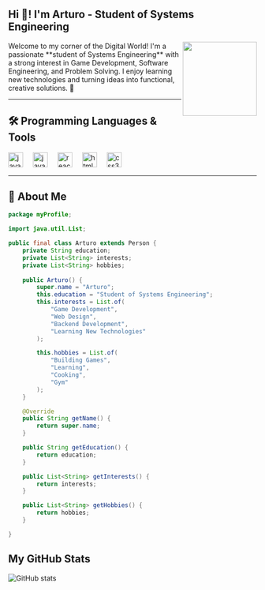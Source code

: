 
<h2 align="left">Hi 👋! I'm Arturo - Student of Systems Engineering</h2>

<img align="right" height="150" src="https://www.svgrepo.com/show/421065/game-gamepad-gaming.svg" />
Welcome to my corner of the Digital World! I'm a passionate **student of Systems Engineering** with a strong interest in Game Development, Software Engineering, and Problem Solving. I enjoy learning new technologies and turning ideas into functional, creative solutions. 🚀






---


## 🛠️ Programming Languages & Tools


<div align="left">
 <img src="https://cdn.jsdelivr.net/gh/devicons/devicon/icons/java/java-original.svg" height="30" alt="java logo"  />
  <img width="12" />
  <img src="https://cdn.jsdelivr.net/gh/devicons/devicon/icons/javascript/javascript-original.svg" height="30" alt="javascript logo"  />
  <img width="12" />
  <img src="https://cdn.jsdelivr.net/gh/devicons/devicon/icons/react/react-original.svg" height="30" alt="react logo"  />
  <img width="12" />
  <img src="https://cdn.jsdelivr.net/gh/devicons/devicon/icons/html5/html5-original.svg" height="30" alt="html5 logo"  />
  <img width="12" />
  <img src="https://cdn.jsdelivr.net/gh/devicons/devicon/icons/css3/css3-original.svg" height="30" alt="css3 logo"  />
  <img width="12" />
 
</div>



---

## 🎯 About Me


```java
package myProfile;

import java.util.List;

public final class Arturo extends Person {
    private String education;
    private List<String> interests;
    private List<String> hobbies;
    
    public Arturo() {
        super.name = "Arturo";
        this.education = "Student of Systems Engineering";
        this.interests = List.of(
            "Game Development",
            "Web Design",
            "Backend Development",
            "Learning New Technologies"
        );

        this.hobbies = List.of(
            "Building Games",
            "Learning",
            "Cooking",
            "Gym"
        );
    }

    @Override
    public String getName() {
        return super.name;
    }

    public String getEducation() {
        return education;
    }

    public List<String> getInterests() {
        return interests;
    }

    public List<String> getHobbies() {
        return hobbies;
    }

}


```




## My GitHub Stats
![GitHub stats](https://github-readme-stats.vercel.app/api?username=ArturoCCS&show_icons=true&theme=radical)
